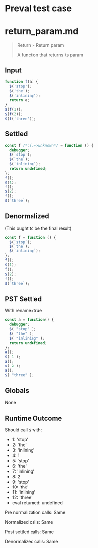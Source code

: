 # Preval test case

# return_param.md

> Return > Return param
>
> A function that returns its param

## Input

`````js filename=intro
function f(a) {
  $('stop');
  $('the');
  $('inlining');
  return a;
}
$(f(1));
$(f(2));
$(f('three'));
`````


## Settled


`````js filename=intro
const f /*:()=>unknown*/ = function () {
  debugger;
  $(`stop`);
  $(`the`);
  $(`inlining`);
  return undefined;
};
f();
$(1);
f();
$(2);
f();
$(`three`);
`````


## Denormalized
(This ought to be the final result)

`````js filename=intro
const f = function () {
  $(`stop`);
  $(`the`);
  $(`inlining`);
};
f();
$(1);
f();
$(2);
f();
$(`three`);
`````


## PST Settled
With rename=true

`````js filename=intro
const a = function() {
  debugger;
  $( "stop" );
  $( "the" );
  $( "inlining" );
  return undefined;
};
a();
$( 1 );
a();
$( 2 );
a();
$( "three" );
`````


## Globals


None


## Runtime Outcome


Should call `$` with:
 - 1: 'stop'
 - 2: 'the'
 - 3: 'inlining'
 - 4: 1
 - 5: 'stop'
 - 6: 'the'
 - 7: 'inlining'
 - 8: 2
 - 9: 'stop'
 - 10: 'the'
 - 11: 'inlining'
 - 12: 'three'
 - eval returned: undefined

Pre normalization calls: Same

Normalized calls: Same

Post settled calls: Same

Denormalized calls: Same

